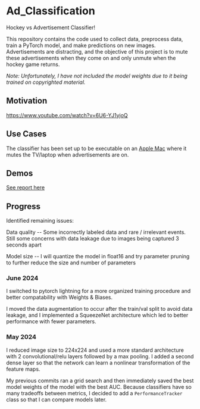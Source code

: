 # Ad_Classification

Hockey vs Advertisement Classifier!

This repository contains the code used to collect data, preprocess data, train a PyTorch model, and make predictions on new images. Advertisements are distracting, and the objective of this project is to mute these advertisements when they come on and only unmute when the hockey game returns.

*Note: Unfortunately, I have not included the model weights due to it being trained on copyrighted material.*

## Motivation

https://www.youtube.com/watch?v=6U6-YJ1yjoQ

## Use Cases

The classifier has been set up to be executable on an [Apple Mac](./mac_inference) where it mutes the TV/laptop when advertisements are on.

## Demos
[See report here](https://api.wandb.ai/links/antonryoung02_org/g0l4czrq)

## Progress

Identified remaining issues:

Data quality -- Some incorrectly labeled data and rare / irrelevant events. Still some concerns with data leakage due to images being captured 3 seconds apart

Model size -- I will quantize the model in float16 and try parameter pruning to further reduce the size and number of parameters

### June 2024

I switched to pytorch lightning for a more organized training procedure and better compatability with Weights & Biases. 

I moved the data augmentation to occur after the train/val split to avoid data leakage, and I implemented a SqueezeNet architecture which led to better performance with fewer parameters.

### May 2024

I reduced image size to 224x224 and used a more standard architecture with 2 convolutional/relu layers followed by a max pooling. I added a second dense layer so that the network can learn a nonlinear transformation of the feature maps.

My previous commits ran a grid search and then immediately saved the best model weights of the model with the best AUC. Because classifiers have so many tradeoffs between metrics, I decided to add a `PerformanceTracker` class so that I can compare models later.
